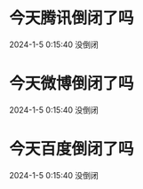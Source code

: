 # 今天腾讯倒闭了吗

2024-1-5 0:15:40 没倒闭

# 今天微博倒闭了吗

2024-1-5 0:15:40 没倒闭

# 今天百度倒闭了吗

2024-1-5 0:15:40 没倒闭

